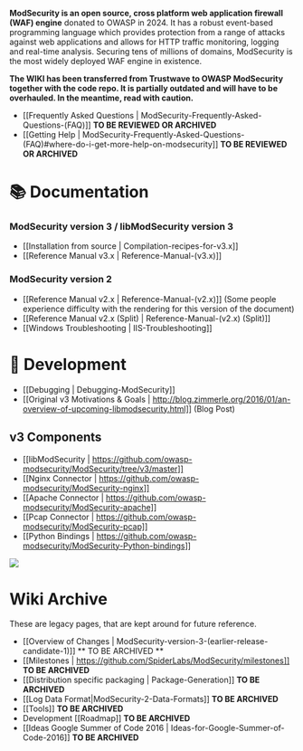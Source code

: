 **ModSecurity is an open source, cross platform web application firewall (WAF) engine** donated to OWASP in 2024. It has a robust event-based programming language which provides protection from a range of attacks against web applications and allows for HTTP traffic monitoring, logging and real-time analysis. Securing tens of millions of domains, ModSecurity is the most widely deployed WAF engine in existence. 

**The WIKI has been transferred from Trustwave to OWASP ModSecurity together with the code repo. It is partially outdated and will have to be overhauled. In the meantime, read with caution.**

* [[Frequently Asked Questions  | ModSecurity-Frequently-Asked-Questions-(FAQ)]] **TO BE REVIEWED OR ARCHIVED**
* [[Getting Help | ModSecurity-Frequently-Asked-Questions-(FAQ)#where-do-i-get-more-help-on-modsecurity]]  **TO BE REVIEWED OR ARCHIVED**

# 📚 Documentation

###  ModSecurity version 3 / libModSecurity version 3
   - [[Installation from source | Compilation-recipes-for-v3.x]]
   - [[Reference Manual v3.x | Reference-Manual-(v3.x)]]

### ModSecurity version 2
   - [[Reference Manual v2.x | Reference-Manual-(v2.x)]] (Some people experience difficulty with the rendering for this version of the document)
   - [[Reference Manual v2.x (Split) | Reference-Manual-(v2.x) (Split)]]
   - [[Windows Troubleshooting | IIS-Troubleshooting]]

# 🚢 Development

* [[Debugging | Debugging-ModSecurity]] 
* [[Original v3 Motivations & Goals | http://blog.zimmerle.org/2016/01/an-overview-of-upcoming-libmodsecurity.html]] (Blog Post)


## v3 Components

* [[libModSecurity | https://github.com/owasp-modsecurity/ModSecurity/tree/v3/master]]
* [[Nginx Connector | https://github.com/owasp-modsecurity/ModSecurity-nginx]]
* [[Apache Connector | https://github.com/owasp-modsecurity/ModSecurity-apache]]
* [[Pcap Connector | https://github.com/owasp-modsecurity/ModSecurity-pcap]]
* [[Python Bindings | https://github.com/owasp-modsecurity/ModSecurity-Python-bindings]]

![](http://4.bp.blogspot.com/-yBt4bglIBdU/VpOni6ipQEI/AAAAAAAATmM/v2H1u_w4dIA/s400/6a0133f264aa62970b01b7c7fe12d5970b.png)

# Wiki Archive

These are legacy pages, that are kept around for future reference.

* [[Overview of Changes | ModSecurity-version-3-(earlier-release-candidate-1)]] ** TO BE ARCHIVED **
* [[Milestones | https://github.com/SpiderLabs/ModSecurity/milestones]]  **TO BE ARCHIVED**
* [[Distribution specific packaging | Package-Generation]] **TO BE ARCHIVED**
* [[Log Data Format|ModSecurity-2-Data-Formats]] **TO BE ARCHIVED**
* [[Tools]] **TO BE ARCHIVED**
* Development [[Roadmap]]  **TO BE ARCHIVED**
* [[Ideas Google Summer of Code 2016 | Ideas-for-Google-Summer-of-Code-2016]] **TO BE ARCHIVED**
